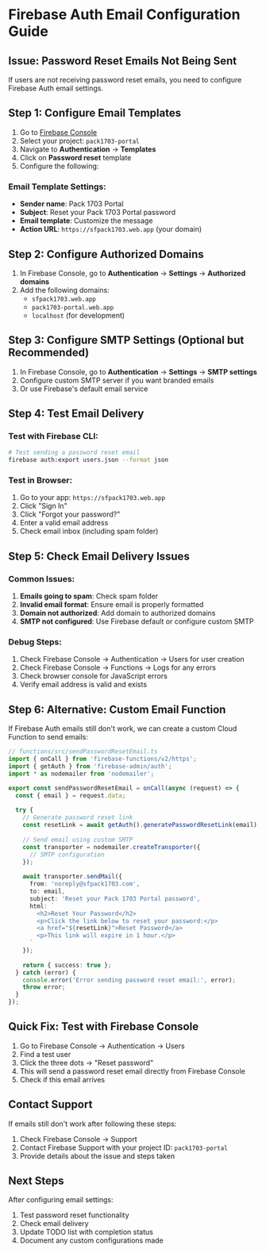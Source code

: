 # Firebase Auth Email Configuration Guide

## Issue: Password Reset Emails Not Being Sent

If users are not receiving password reset emails, you need to configure Firebase Auth email settings.

## Step 1: Configure Email Templates

1. Go to [Firebase Console](https://console.firebase.google.com/)
2. Select your project: `pack1703-portal`
3. Navigate to **Authentication** → **Templates**
4. Click on **Password reset** template
5. Configure the following:

### Email Template Settings:
- **Sender name**: Pack 1703 Portal
- **Subject**: Reset your Pack 1703 Portal password
- **Email template**: Customize the message
- **Action URL**: `https://sfpack1703.web.app` (your domain)

## Step 2: Configure Authorized Domains

1. In Firebase Console, go to **Authentication** → **Settings** → **Authorized domains**
2. Add the following domains:
   - `sfpack1703.web.app`
   - `pack1703-portal.web.app`
   - `localhost` (for development)

## Step 3: Configure SMTP Settings (Optional but Recommended)

1. In Firebase Console, go to **Authentication** → **Settings** → **SMTP settings**
2. Configure custom SMTP server if you want branded emails
3. Or use Firebase's default email service

## Step 4: Test Email Delivery

### Test with Firebase CLI:
```bash
# Test sending a password reset email
firebase auth:export users.json --format json
```

### Test in Browser:
1. Go to your app: `https://sfpack1703.web.app`
2. Click "Sign In"
3. Click "Forgot your password?"
4. Enter a valid email address
5. Check email inbox (including spam folder)

## Step 5: Check Email Delivery Issues

### Common Issues:
1. **Emails going to spam**: Check spam folder
2. **Invalid email format**: Ensure email is properly formatted
3. **Domain not authorized**: Add domain to authorized domains
4. **SMTP not configured**: Use Firebase default or configure custom SMTP

### Debug Steps:
1. Check Firebase Console → Authentication → Users for user creation
2. Check Firebase Console → Functions → Logs for any errors
3. Check browser console for JavaScript errors
4. Verify email address is valid and exists

## Step 6: Alternative: Custom Email Function

If Firebase Auth emails still don't work, we can create a custom Cloud Function to send emails:

```typescript
// functions/src/sendPasswordResetEmail.ts
import { onCall } from 'firebase-functions/v2/https';
import { getAuth } from 'firebase-admin/auth';
import * as nodemailer from 'nodemailer';

export const sendPasswordResetEmail = onCall(async (request) => {
  const { email } = request.data;
  
  try {
    // Generate password reset link
    const resetLink = await getAuth().generatePasswordResetLink(email);
    
    // Send email using custom SMTP
    const transporter = nodemailer.createTransporter({
      // SMTP configuration
    });
    
    await transporter.sendMail({
      from: 'noreply@sfpack1703.com',
      to: email,
      subject: 'Reset your Pack 1703 Portal password',
      html: `
        <h2>Reset Your Password</h2>
        <p>Click the link below to reset your password:</p>
        <a href="${resetLink}">Reset Password</a>
        <p>This link will expire in 1 hour.</p>
      `
    });
    
    return { success: true };
  } catch (error) {
    console.error('Error sending password reset email:', error);
    throw error;
  }
});
```

## Quick Fix: Test with Firebase Console

1. Go to Firebase Console → Authentication → Users
2. Find a test user
3. Click the three dots → "Reset password"
4. This will send a password reset email directly from Firebase Console
5. Check if this email arrives

## Contact Support

If emails still don't work after following these steps:
1. Check Firebase Console → Support
2. Contact Firebase Support with your project ID: `pack1703-portal`
3. Provide details about the issue and steps taken

## Next Steps

After configuring email settings:
1. Test password reset functionality
2. Check email delivery
3. Update TODO list with completion status
4. Document any custom configurations made
